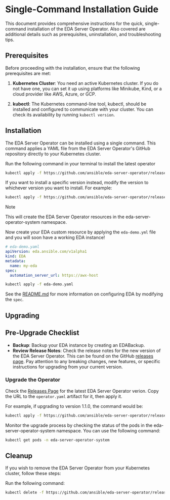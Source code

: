 # Single-Command Installation Guide

This document provides comprehensive instructions for the quick, single-command installation of the EDA Server Operator. Also covered are additional details such as prerequisites, uninstallation, and troubleshooting tips.

## Prerequisites
Before proceeding with the installation, ensure that the following prerequisites are met:

1. **Kubernetes Cluster**: You need an active Kubernetes cluster. If you do not have one, you can set it up using platforms like Minikube, Kind, or a cloud provider like AWS, Azure, or GCP.

2. **kubectl**: The Kubernetes command-line tool, kubectl, should be installed and configured to communicate with your cluster. You can check its availability by running `kubectl version`.

## Installation
The EDA Server Operator can be installed using a single command. This command applies a YAML file from the EDA Server Operator's GitHub repository directly to your Kubernetes cluster.

Run the following command in your terminal to install the latest operator

```bash
kubectl apply -f https://github.com/ansible/eda-server-operator/releases/latest/download/operator.yaml
```

If you want to install a specific version instead, modify the version to whichever version you want to install. For example:

```bash
kubectl apply -f https://github.com/ansible/eda-server-operator/releases/download/1.0.0/operator.yaml
```

> [!Note]
> This will create the EDA Server Operator resources in the eda-server-operator-system namespace.

Now create your EDA custom resource by applying the `eda-demo.yml` file and you will soon have a working EDA instance!

```yaml
# eda-demo.yaml
apiVersion: eda.ansible.com/v1alpha1
kind: EDA
metadata:
  name: my-eda
spec:
  automation_server_url: https://awx-host
```

```bash
kubectl apply -f eda-demo.yaml
```

See the [README.md](../README.md) for more information on configuring EDA by modifying the `spec`.

## Upgrading

## Pre-Upgrade Checklist

* **Backup**: Backup your EDA instance by creating an EDABackup. 
* **Review Release Notes**: Check the release notes for the new version of the EDA Server Operator. This can be found on the GitHub [releases page](https://github.com/ansible/eda-server-operator/releases). Pay attention to any breaking changes, new features, or specific instructions for upgrading from your current version.

### Upgrade the Operator

Check the [Releases Page](https://github.com/ansible/eda-server-operator/releases) for the latest EDA Server Operator verion. Copy the URL to the `operator.yaml` artifact for it, then apply it.

For example, if upgrading to version 1.1.0, the command would be:

```bash
kubectl apply -f https://github.com/ansible/eda-server-operator/releases/download/1.1.0/operator.yaml
``````

Monitor the upgrade process by checking the status of the pods in the eda-server-operator-system namespace. You can use the following command:

```bash
kubectl get pods -n eda-server-operator-system
```


## Cleanup
If you wish to remove the EDA Server Operator from your Kubernetes cluster, follow these steps:

Run the following command:

```bash
kubectl delete -f https://github.com/ansible/eda-server-operator/releases/download/1.0.0/operator.yaml
```

